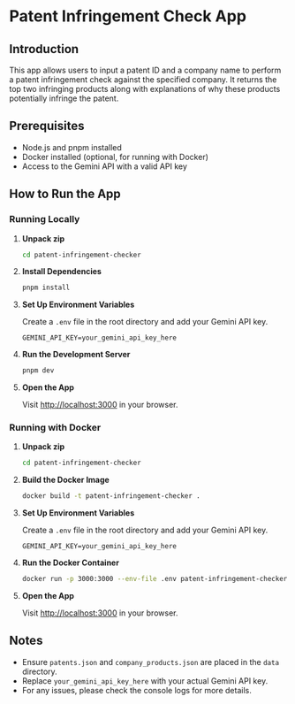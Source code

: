 # Patent Infringement Check App

## Introduction
This app allows users to input a patent ID and a company name to perform a patent infringement check against the specified company. It returns the top two infringing products along with explanations of why these products potentially infringe the patent.

## Prerequisites
- Node.js and pnpm installed
- Docker installed (optional, for running with Docker)
- Access to the Gemini API with a valid API key

## How to Run the App

### Running Locally

1. **Unpack zip**

   ```bash
   cd patent-infringement-checker
   ```

2. **Install Dependencies**

   ```bash
   pnpm install
   ```

3. **Set Up Environment Variables**

   Create a `.env` file in the root directory and add your Gemini API key.

   ```env
   GEMINI_API_KEY=your_gemini_api_key_here
   ```

4. **Run the Development Server**

   ```bash
   pnpm dev
   ```

5. **Open the App**

   Visit [http://localhost:3000](http://localhost:3000) in your browser.

### Running with Docker

1. **Unpack zip**

   ```bash
   cd patent-infringement-checker
   ```

2. **Build the Docker Image**

   ```bash
   docker build -t patent-infringement-checker .
   ```

3. **Set Up Environment Variables**

   Create a `.env` file in the root directory and add your Gemini API key.

   ```env
   GEMINI_API_KEY=your_gemini_api_key_here
   ```

4. **Run the Docker Container**

   ```bash
   docker run -p 3000:3000 --env-file .env patent-infringement-checker
   ```

5. **Open the App**

   Visit [http://localhost:3000](http://localhost:3000) in your browser.

## Notes
- Ensure `patents.json` and `company_products.json` are placed in the `data` directory.
- Replace `your_gemini_api_key_here` with your actual Gemini API key.
- For any issues, please check the console logs for more details.